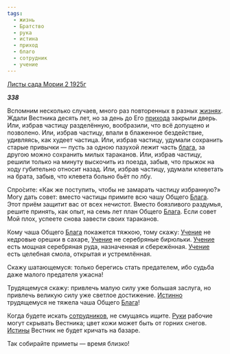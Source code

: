 ```yaml
---
tags:
  - жизнь
  - Братство
  - рука
  - истина
  - приход
  - благо
  - сотрудник
  - учение
---
```

[Листы сада Мории 2 1925г](https://127.0.0.1:4002/agni/1925)

___338___

Вспомним несколько случаев, много раз повторенных в разных [жизнях](../../../tags/#жизнь). Ждали Вестника десять лет, но за день до Его [прихода](../../../tags/#приход) закрыли дверь. Или, избрав частицу разделённую, вообразили, что всё допущено и позволено. Или, избрав частицу, впали в блаженное бездействие, удивляясь, как худеет частица. Или, избрав частицу, удумали сохранить старые привычки — пусть за одною пазухой лежит часть [блага](../../../tags/#благо), за другою можно сохранить милых тараканов. Или, избрав частицу, решили только на минуту выскочить из поезда, забыв, что прыжок на ходу губительно относит назад. Или, избрав частицу, удумали клеветать на брата, забыв, что клевета больно бьёт по лбу.   

Спро́сите: «Как же поступить, чтобы не замарать частицу избранную?» Могу дать совет: вместо частицы примите всю чашу Общего [Блага](../../../tags/#благо). Этот приём защитит вас от всех нечистот. Вместо боязливого раздумья, решите принять, как опыт, на семь лет план Общего [Блага](../../../tags/#благо). Если совет Мой плох, успеете снова завести своих тараканов.   

Кому чаша Общего [Блага](../../../tags/#благо) покажется тяжкою, тому скажу: [Учение](../../../tags/#учение) не кедровые орешки в сахаре, [Учение](../../../tags/#учение) не серебряные бирюльки. [Учение](../../../tags/#учение) есть мощная серебряная руда, назначенная и сбережённая. [Учение](../../../tags/#учение) есть целебная смола, открытая и устремлённая.   

Скажу шатающемуся: только берегись стать предателем, ибо судьба даже малого предателя ужасна!   

Трудящемуся скажу: привлечь малую силу уже большая заслуга, но привлечь великую силу уже светлое достижение. [Истинно](../../../tags/#истина) трудящемуся не тяжела чаша Общего [Блага](../../../tags/#благо)!   

Когда будете искать [сотрудников](../../../tags/#сотрудник), не смущаясь ищите. [Руки](../../../tags/#рука) рабочие могут скрывать Вестника; цвет кожи может быть от горних снегов. [Истины](../../../tags/#истина) Вестник не будет кричать на базаре.   

Так собирайте приметы — время близко!   

